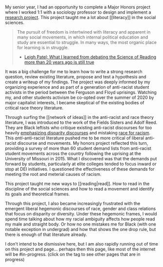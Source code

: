 My senior year, I had an opportunity to complete a Major Honors project where I worked 1:1 with a sociology professor to design and implement a [research project](https://docs.google.com/document/d/1H19OV4mK9toEwsdCHENpkKtCXku9soM5/edit?usp=sharing&ouid=117462904082302504484&rtpof=true&sd=true). This project taught me a lot about [[literacy]] in the social sciences. 

>The pursuit of freedom is intertwined with literacy and apparent in many social movements, in which internal political education and study are essential to struggle. In many ways, the most organic place for learning is in struggle.
>- [Leigh Patel; What I learned from debating the Science of Reading more than 20 years ago is still true](https://decolonizing.net/2023/09/25/what-i-learned-from-debating-the-science-of-reading-more-than-20-years-ago-is-still-true/)

It was a big challenge for me to learn how to write a strong research question, review existing literature, propose and test a hypothesis and create a writeup of my findings. The project was deeply informed by my organizing experience and as part of a generation of anti-racist student activists in the period between the Ferguson and Floyd uprisings. Watching my, and other students activism be co-opted over the summer of 2020 by major capitalist interests, I became skeptical of the existing bodies of critical race theory literature.

Through surfing the [[network of ideas]] in the anti-racist and race theory literature, I was  introduced to the work of the Fields Sisters and Adolf Reed. They are Black leftists who critique existing anti-racist discourses for too heavily [emphasizing disparity discourses](https://nonsite.org/the-trouble-with-disparity/) and mistaking [race for racism](https://www.versobooks.com/products/2270-racecraft). This *anti*-anti-racist literature pushed me to be more critical of liberal anti-racist discourse and movements. My honors project reflected this turn, providing a survey of more than 60 student demand lists from anti-racist student movements across the country following the uprising at the University of Missouri in 2015. What I discovered was that the demands put forward by students, particularly at elite colleges tended to focus inward or stop at DEI initiatives. I questioned the effectiveness of these demands for meeting the root and meterial causes of racism.

This project taught me new ways to [[reading|read]]. How to read in the discipline of the social sciences and how to read a movement and identify its goals and theoretical frames.

Through this project, I also became increasingly frustrated with the emergent liberal hegemonic discourses of race, gender and class relations that focus on disparity or diversity. Under these hegemonic frames, I would spend time talking about how my racial ambiguity affects how people read my male and straight body. Or how no one mistakes me for Black (with one notable exception in undergrad) and how that shows the one drop rule, but there is enough of that literature already.

I don't intend to be dismissive here, but I am also rapidly running out of time on this project and page... perhaps then this page, like most of the internet will be #in-progress. (click on the tag to see other pages that are in progress)